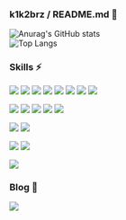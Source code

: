 ### k1k2brz / README.md 👋

![Anurag's GitHub stats](https://github-readme-stats.vercel.app/api?username=k1k2brz&show_icons=true&theme=buefy)<br />
![Top Langs](https://github-readme-stats.vercel.app/api/top-langs/?username=k1k2brz&hide=HTML,CSS,powershell&langs_count=6&layout=compact&theme=buefy)


### Skills ⚡
<img src="https://img.shields.io/badge/HTML5-E34F26?style=flat&logo=HTML5&logoColor=white" /> <img src="https://img.shields.io/badge/CSS3-1572B6?style=flat&logo=CSS3&logoColor=white" /> <img src="https://img.shields.io/badge/Javascript-F7DF1E?style=flat&logo=Javascript&logoColor=white" />
<img src="https://img.shields.io/badge/React-61DAFB?style=flat&logo=React&logoColor=white" /> <img src="https://img.shields.io/badge/Redux-764abc?style=flat&logo=Redux&logoColor=white" /> <img src="https://img.shields.io/badge/Vue-4FC08D?style=flat&logo=vuedotjs&logoColor=white" /> <img src="https://img.shields.io/badge/Vuex-3ddddd?style=flat&logo=vuedotjs&logoColor=white" /> <img src="https://img.shields.io/badge/TypeScript-3178C6?style=flat&logo=TypeScript&logoColor=white" /> <br />


<img src="https://img.shields.io/badge/Next.JS-000000?style=flat&logo=Next.js&logoColor=white" /> <img src="https://img.shields.io/badge/Tailwindcss-a5f3fc?style=flat&logo=Tailwindcss&logoColor=white" /> <img src="https://img.shields.io/badge/Bootstrap-7952B3?style=flat&logo=bootstrap&logoColor=white" /> <img src="https://img.shields.io/badge/StyledComponents-DB7093?style=flat&logo=styledcomponents&logoColor=white" /> <img src="https://img.shields.io/badge/Sass-CC6699?style=flat&logo=sass&logoColor=white" />


<img src="https://img.shields.io/badge/Nest.js-E0234E?style=flat&logo=Nestjs&logoColor=white" /> <img src="https://img.shields.io/badge/MySQL-4479A1?style=flat&logo=MySQL&logoColor=white" />


<img src="https://img.shields.io/badge/Vercel-000000?style=flat&logo=vercel&logoColor=white" /> <img src="https://img.shields.io/badge/AWS Lightsail-232F3E?style=flat&logo=amazonaws&logoColor=white" />


<img src="https://img.shields.io/badge/Git-F05032?style=flat&logo=Git&logoColor=white" />


### Blog 🌱
<a href="https://wonderfulwonder.tistory.com/" target="_blank"><img src="https://img.shields.io/badge/Tistory-000000?style=flat&logo=tistory&logoColor=white" /></a>

<!--
**k1k2brz/k1k2brz** is a ✨ _special_ ✨ repository because its `README.md` (this file) appears on your GitHub profile.

Here are some ideas to get you started:

- 🔭 I’m currently working on ...
- 🌱 I’m currently learning ...
- 👯 I’m looking to collaborate on ...
- 🤔 I’m looking for help with ...
- 💬 Ask me about ...
- 📫 How to reach me: ...
- 😄 Pronouns: ...
- ⚡ Fun fact: ...
-->
